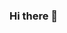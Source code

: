 ### Hi there 👋

<!--
**jasoncavanaugh/jasoncavanaugh** is a ✨ _special_ ✨ repository because its `README.md` (this file) appears on your GitHub profile.

Here are some ideas to get you started:

- 🔭 I’m currently working on ...
- 🌱 I’m currently learning ...
- 👯 I’m looking to collaborate on ...
- 🤔 I’m looking for help with ...
- 💬 Ask me about ...
- 📫 How to reach me: ...
- 😄 Pronouns: ...
- ⚡ Fun fact: ...
-->
<!--
[![GitHub Streak](http://github-readme-streak-stats.herokuapp.com?user=jasoncavanaugh)](https://git.io/streak-stats)
[![Top Langs](https://github-readme-stats.vercel.app/api/top-langs/?username=jasoncavanaugh&layout=compact)](https://github.com/anuraghazra/github-readme-stats)
-->
